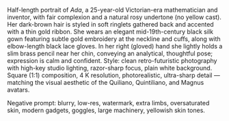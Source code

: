 Half-length portrait of *Ada*, a 25-year-old Victorian-era mathematician and inventor, with fair complexion and a natural rosy undertone (no yellow cast). Her dark-brown hair is styled in soft ringlets gathered back and accented with a thin gold ribbon. She wears an elegant mid-19th-century black silk gown featuring subtle gold embroidery at the neckline and cuffs, along with elbow-length black lace gloves. In her right (gloved) hand she lightly holds a slim brass pencil near her chin, conveying an analytical, thoughtful pose; expression is calm and confident. Style: clean retro-futuristic photography with high-key studio lighting, razor-sharp focus, plain white background. Square (1:1) composition, 4 K resolution, photorealistic, ultra-sharp detail — matching the visual aesthetic of the Quiliano, Quintiliano, and Magnus avatars.

Negative prompt: blurry, low-res, watermark, extra limbs, oversaturated skin, modern gadgets, goggles, large machinery, yellowish skin tones.
